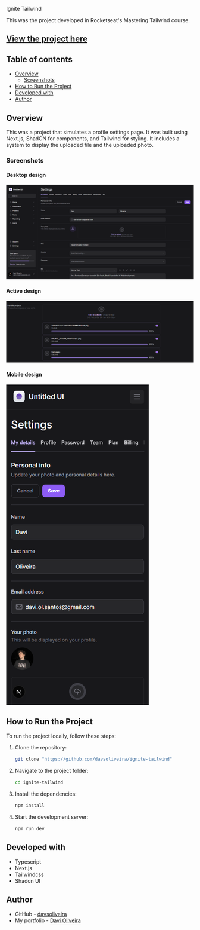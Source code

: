 Ignite Tailwind

This was the project developed in Rocketseat's Mastering Tailwind course.

## [View the project here]([https://coffee-delivery-iota-seven.vercel.app/](https://ignite-tailwind-mu.vercel.app/)) ##

## Table of contents

- [Overview](#overview)
  - [Screenshots](#screenshots)
- [How to Run the Project](#how-to-run-the-project)
- [Developed with](#developed-with)
- [Author](#author)

## Overview

This was a project that simulates a profile settings page. It was built using Next.js, ShadCN for components, and Tailwind for styling. It includes a system to display the uploaded file and the uploaded photo.

### Screenshots

#### Desktop design

![](public/images/desktop1.png)

#### Active design

![](public/images/portfolio_section.png)

#### Mobile design

![](public/images/mobile1.png)

## How to Run the Project

To run the project locally, follow these steps:

1. Clone the repository:

   ```bash
   git clone "https://github.com/davsoliveira/ignite-tailwind"

   ```

2. Navigate to the project folder:

   ```bash
   cd ignite-tailwind

   ```

3. Install the dependencies:

   ```bash
   npm install

   ```

4. Start the development server:
   ```bash
   npm run dev
   ```

## Developed with

- Typescript
- Next.js
- Tailwindcss
- Shadcn UI

## Author

- GitHub - [davsoliveira](https://github.com/davsoliveira)
- My portfolio - [Davi Oliveira](https://davsoliveira.github.io/portfolio-davi/)
